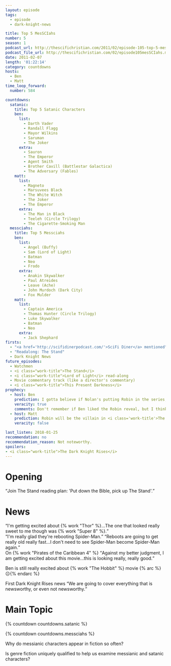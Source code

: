 ```yaml
---
layout: episode
tags:
  - episode
  - dark-knight-news

title: Top 5 MesSCIahs
number: 5
season: 1
podcast_url: http://thescifichristian.com/2011/02/episode-105-top-5-messciahs/
podcast_file_url: http://thescifichristian.com/02/episode105mesSCIahs.mp3
date: 2011-02-07
length: '01:22:14'
category: countdowns
hosts:
  - Ben
  - Matt
time_loop_forward: 
  number: 584

countdowns:
  satanic:
    title: Top 5 Satanic Characters
    ben:
      list:
        - Darth Vader
        - Randall Flagg
        - Mayor Wilkins
        - Saruman
        - The Joker
      extra:
        - Sauron
        - The Emperor
        - Agent Smith
        - Brother Cavill (Battlestar Galactica)
        - The Adversary (Fables)
    matt: 
      list:
        - Magneto
        - Marsuvees Black
        - The White Witch 
        - The Joker
        - The Emperor 
      extra:
        - The Man in Black
        - Teeleh (Circle Trilogy)
        - The Cigarette-Smoking Man
  messciahs:
    title: Top 5 Messciahs
    ben:
      list:
        - Angel (Buffy)
        - Sam (Lord of Light)
        - Batman
        - Neo
        - Frodo
      extra:
        - Anakin Skywalker
        - Paul Atreides
        - Leave (Ache)
        - John Murdoch (Dark City)
        - Fox Mulder
    matt: 
      list:
        - Captain America
        - Thomas Hunter (Circle Trilogy)
        - Luke Skywalker
        - Batman
        - Neo
      extra:
        - Jack Shephard
firsts: 
  - "<a href='http://scifidinerpodcast.com/'>SciFi Diner</a> mentioned"
  - "Readalong: The Stand"
  - Dark Knight News
future_episodes: 
  - Watchmen
  - <i class="work-title">The Stand</i>
  - <i class="work-title">Lord of Light</i> read-along
  - Movie commentary track (like a director's commentary)
  - <i class="work-title">This Present Darkness</i>
prophecy:
  - host: Ben
    prediction: I gotta believe if Nolan's putting Robin in the series, he has a really good way of doing it.
    veracity: true
    comments: Don't remember if Ben liked the Robin reveal, but I think it worked.
  - host: Matt
    prediction: Robin will be the villain in <i class='work-title'>The Dark Knight Rises</i>
    veracity: false

last_listen: 2018-01-25
recommendation: no
recommendation_reason: Not noteworthy.
spoilers:
- <i class="work-title">The Dark Knight Rises</i>
---
```

# Opening
<div class="quote">
<q class="matt">Join The Stand reading plan: 'Put down the Bible, pick up The Stand'.</q>
</div>

# News
<div class="quote">
<q class="ben">I'm getting excited about {% work "Thor" %}...The one that looked really sweet to me though was {% work "Super 8" %}.</q>
</div>

<div class="quote">
<q class="ben">I'm really glad they're rebooting Spider-Man.</q>
<q class="matt">Reboots are going to get really old really fast...I don't need to see Spider-Man become Spider-Man again.</q>
</div>

<div class="quote">
  <span class="quote-context is-size-6">On {% work "Pirates of the Caribbean 4" %}</span>
  <q class="ben">Against my better judgment, I am getting excited about this movie...this is looking really, really good.</q>
</div>

Ben is still really excited about {% work "The Hobbit" %} movie {% arc %}☹️{% endarc %}

First Dark Knight Rises news <q class="ben inline">We are going to cover everything that is newsworthy, or even not newsworthy.</q>

# Main Topic
{% countdown countdowns.satanic %}

{% countdown countdowns.messciahs %}

Why do messianic characters appear in fiction so often? 

Is genre fiction uniquely qualified to help us examine messianic and satanic characters? 